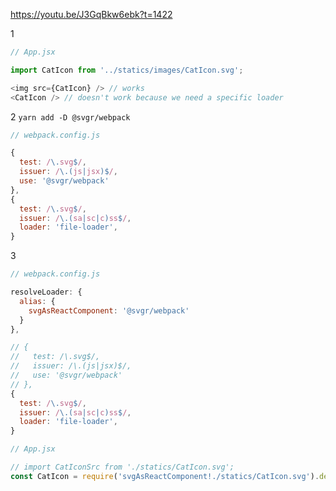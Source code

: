 https://youtu.be/J3GqBkw6ebk?t=1422

1
```javascript
// App.jsx

import CatIcon from '../statics/images/CatIcon.svg';

<img src={CatIcon} /> // works
<CatIcon /> // doesn't work because we need a specific loader
```

2
`yarn add -D @svgr/webpack`

```javascript
// webpack.config.js

{
  test: /\.svg$/,
  issuer: /\.(js|jsx)$/,
  use: '@svgr/webpack'
},
{
  test: /\.svg$/,
  issuer: /\.(sa|sc|c)ss$/,
  loader: 'file-loader',
}
```

3
```javascript
// webpack.config.js

resolveLoader: {
  alias: {
    svgAsReactComponent: '@svgr/webpack'
  }
},

// {
//   test: /\.svg$/,
//   issuer: /\.(js|jsx)$/,
//   use: '@svgr/webpack'
// },
{
  test: /\.svg$/,
  issuer: /\.(sa|sc|c)ss$/,
  loader: 'file-loader',
}
```

```javascript
// App.jsx

// import CatIconSrc from './statics/CatIcon.svg';
const CatIcon = require('svgAsReactComponent!./statics/CatIcon.svg').default;
```


